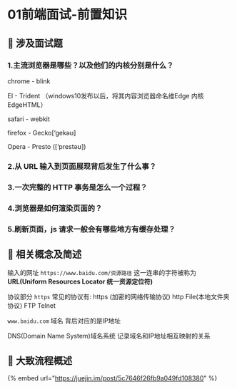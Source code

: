 # 01前端面试-前置知识

## 🌼 涉及面试题

### 1.主流浏览器是哪些？以及他们的内核分别是什么？

chrome - blink

EI - Trident （windows10发布以后，将其内容浏览器命名维Edge 内核EdgeHTML）

safari - webkit

firefox - Gecko\[‘gekəʊ\]

Opera - Presto \(\[‘prestəʊ\]\)

### 2.从 URL 输入到页面展现背后发生了什么事？



### 3.一次完整的 HTTP 事务是怎么一个过程？



### 4.浏览器是如何渲染页面的？



### 5.刷新页面，js 请求一般会有哪些地方有缓存处理？



## 🌼  相关概念及简述

输入的网址 `https://www.baidu.com/资源路径`  这一连串的字符被称为**URL\(Uniform Resources Locator 统一资源定位符\)**

协议部分 `https` 常见的协议有: https \(加密的网络传输协议\) http File\(本地文件夹协议\) FTP Telnet

`www.baidu.com` 域名 背后对应的是IP地址

DNS\(Domain Name System\)域名系统 记录域名和IP地址相互映射的关系

## 🌼  大致流程概述

{% embed url="https://juejin.im/post/5c7646f26fb9a049fd108380" %}





